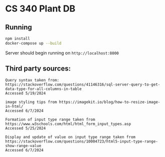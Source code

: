 # CS 340 Plant DB
## Running
```sh
npm install
docker-compose up --build
```
Server should begin running on `http://localhost:8000`

## Third party sources:
```
Query syntax taken from: https://stackoverflow.com/questions/41146316/sql-server-query-to-get-data-type-for-all-columns-in-table
Accessed 5/19/2024
```

```
image styling tips from https://imagekit.io/blog/how-to-resize-image-in-html/
Accessed 6/7/2024
```

```
Formation of input type range taken from https://www.w3schools.com/html/html_form_input_types.asp
Accessed 5/25/2024

Display and update of value on input type range taken from https://stackoverflow.com/questions/10004723/html5-input-type-range-show-range-value
Accessed 6/7/2024
```
